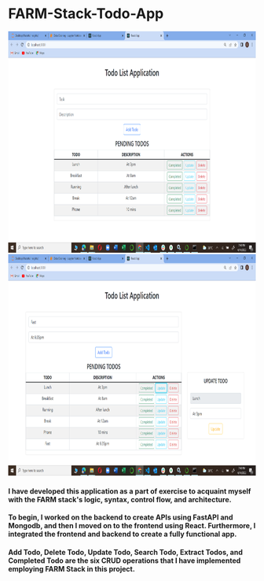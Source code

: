 # FARM-Stack-Todo-App

<p>
 <img src = "./screenshot1.png" width = "900" height="450" /> <br/>
 <img src = "./screenshot2.png" width = "900" height="450" />
</p>

#### I have developed this application as a part of exercise to acquaint myself with the FARM stack's logic, syntax, control flow, and architecture. 

#### To begin, I worked on the backend to create APIs using FastAPI and Mongodb, and then I moved on to the frontend using React. Furthermore, I integrated the frontend and backend to create a fully functional app. 

#### Add Todo, Delete Todo, Update Todo, Search Todo, Extract Todos, and Completed Todo are the six CRUD operations that I have implemented employing FARM Stack in this project.



